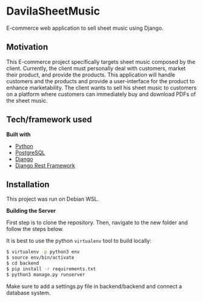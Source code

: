 # DavilaSheetMusic
E-commerce web application to sell sheet music using Django.

## Motivation
This E-commerce project specifically targets sheet music composed by the client. Currently, the client must personally deal with customers, market their product, and provide the products.  This application will handle customers and the products and provide a user-interface for the product to enhance marketability. The client wants to sell his sheet music to customers on a platform where customers can immediately buy and download PDFs of the sheet music.


## Tech/framework used

<b>Built with</b>
- [Python](https://docs.python.org/3/)
- [PostgreSQL](https://www.postgresql.org/docs/13/index.html)
- [Django](https://www.djangoproject.com/)
- [Django Rest Framework](https://www.django-rest-framework.org/)

## Installation

This project was run on Debian WSL.

<b>Building the Server</b>

First step is to clone the repository.
Then, navigate to the new folder and follow the steps below.

It is best to use the python `virtualenv` tool to build locally:

```sh
$ virtualenv -p python3 env
$ source env/bin/activate
$ cd backend
$ pip install -r requirements.txt
$ python3 manage.py runserver
```

Make sure to add a settings.py file in backend/backend and connect a database system.